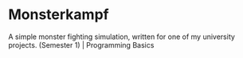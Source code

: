 # Monsterkampf

A simple monster fighting simulation, written for one of my university projects. (Semester 1) | Programming Basics
